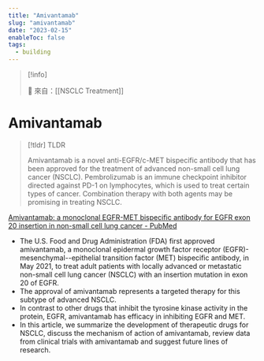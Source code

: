 ```yaml
---
title: "Amivantamab"
slug: "amivantamab"
date: "2023-02-15"
enableToc: false
tags:
  - building
---
```


> [!info]
>
> 🌱 來自：[[NSCLC Treatment]]

# Amivantamab

> [!tldr] TLDR
>
> Amivantamab is a novel anti-EGFR/c-MET bispecific antibody that has been approved for the treatment of advanced non-small cell lung cancer (NSCLC). Pembrolizumab is an immune checkpoint inhibitor directed against PD-1 on lymphocytes, which is used to treat certain types of cancer. Combination therapy with both agents may be promising in treating NSCLC.

[Amivantamab: a monoclonal EGFR-MET bispecific antibody for EGFR exon 20 insertion in non-small cell lung cancer - PubMed](https://pubmed.ncbi.nlm.nih.gov/35983925/)

- The U.S. Food and Drug Administration (FDA) first approved amivantamab, a monoclonal epidermal growth factor receptor (EGFR)-mesenchymal--epithelial transition factor (MET) bispecific antibody, in May 2021, to treat adult patients with locally advanced or metastatic non-small cell lung cancer (NSCLC) with an insertion mutation in exon 20 of EGFR.
- The approval of amivantamab represents a targeted therapy for this subtype of advanced NSCLC.
- In contrast to other drugs that inhibit the tyrosine kinase activity in the protein, EGFR, amivantamab has efficacy in inhibiting EGFR and MET.
- In this article, we summarize the development of therapeutic drugs for NSCLC, discuss the mechanism of action of amivantamab, review data from clinical trials with amivantamab and suggest future lines of research.
